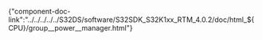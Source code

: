 {"component-doc-link":"../../../../../S32DS/software/S32SDK_S32K1xx_RTM_4.0.2/doc/html_${CPU}/group__power__manager.html"}
